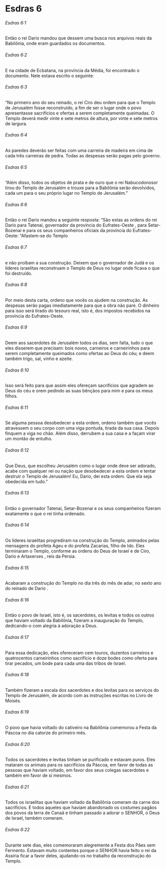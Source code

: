 # Esdras 6

###### Esdras 6:1

Então o rei Dario mandou que dessem uma busca nos arquivos reais da Babilônia, onde eram guardados os documentos.

###### Esdras 6:2

E na cidade de Ecbatana, na província da Média, foi encontrado o documento. Nele estava escrito o seguinte:

###### Esdras 6:3

“No primeiro ano do seu reinado, o rei Ciro deu ordem para que o Templo de Jerusalém fosse reconstruído, a fim de ser o lugar onde o povo apresentasse sacrifícios e ofertas a serem completamente queimadas. O Templo deverá medir vinte e sete metros de altura, por vinte e sete metros de largura.

###### Esdras 6:4

As paredes deverão ser feitas com uma carreira de madeira em cima de cada três carreiras de pedra. Todas as despesas serão pagas pelo governo.

###### Esdras 6:5

“Além disso, todos os objetos de prata e de ouro que o rei Nabucodonosor tirou do Templo de Jerusalém e trouxe para a Babilônia serão devolvidos, cada um para o seu próprio lugar no Templo de Jerusalém.”

###### Esdras 6:6

Então o rei Dario mandou a seguinte resposta: “São estas as ordens do rei Dario para Tatenai, governador da província do Eufrates-Oeste , para Setar-Bozenai e para os seus companheiros oficiais da província do Eufrates-Oeste: “Afastem-se do Templo

###### Esdras 6:7

e não proíbam a sua construção. Deixem que o governador de Judá e os líderes israelitas reconstruam o Templo de Deus no lugar onde ficava o que foi destruído.

###### Esdras 6:8

Por meio desta carta, ordeno que vocês os ajudem na construção. As despesas serão pagas imediatamente para que a obra não pare. O dinheiro para isso será tirado do tesouro real, isto é, dos impostos recebidos na província do Eufrates-Oeste.

###### Esdras 6:9

Deem aos sacerdotes de Jerusalém todos os dias, sem falta, tudo o que eles disserem que precisam: bois novos, carneiros e carneirinhos para serem completamente queimados como ofertas ao Deus do céu; e deem também trigo, sal, vinho e azeite.

###### Esdras 6:10

Isso será feito para que assim eles ofereçam sacrifícios que agradem ao Deus do céu e orem pedindo as suas bênçãos para mim e para os meus filhos.

###### Esdras 6:11

Se alguma pessoa desobedecer a esta ordem, ordeno também que vocês atravessem o seu corpo com uma viga pontuda, tirada da sua casa. Depois finquem a viga no chão. Além disso, derrubem a sua casa e a façam virar um montão de entulho.

###### Esdras 6:12

Que Deus, que escolheu Jerusalém como o lugar onde deve ser adorado, acabe com qualquer rei ou nação que desobedecer a esta ordem e tentar destruir o Templo de Jerusalém! Eu, Dario, dei esta ordem. Que ela seja obedecida em tudo.”

###### Esdras 6:13

Então o governador Tatenai, Setar-Bozenai e os seus companheiros fizeram exatamente o que o rei tinha ordenado.

###### Esdras 6:14

Os líderes israelitas progrediram na construção do Templo, animados pelas mensagens do profeta Ageu e do profeta Zacarias, filho de Ido. Eles terminaram o Templo, conforme as ordens do Deus de Israel e de Ciro, Dario e Artaxerxes , reis da Pérsia.

###### Esdras 6:15

Acabaram a construção do Templo no dia três do mês de adar, no sexto ano do reinado de Dario .

###### Esdras 6:16

Então o povo de Israel, isto é, os sacerdotes, os levitas e todos os outros que haviam voltado da Babilônia, fizeram a inauguração do Templo, dedicando-o com alegria à adoração a Deus.

###### Esdras 6:17

Para essa dedicação, eles ofereceram cem touros, duzentos carneiros e quatrocentos carneirinhos como sacrifício e doze bodes como oferta para tirar pecados, um bode para cada uma das tribos de Israel.

###### Esdras 6:18

Também fizeram a escala dos sacerdotes e dos levitas para os serviços do Templo de Jerusalém, de acordo com as instruções escritas no Livro de Moisés.

###### Esdras 6:19

O povo que havia voltado do cativeiro na Babilônia comemorou a Festa da Páscoa no dia catorze do primeiro mês.

###### Esdras 6:20

Todos os sacerdotes e levitas tinham se purificado e estavam puros. Eles mataram os animais para os sacrifícios da Páscoa, em favor de todas as pessoas que haviam voltado, em favor dos seus colegas sacerdotes e também em favor de si mesmos.

###### Esdras 6:21

Todos os israelitas que haviam voltado da Babilônia comeram da carne dos sacrifícios. E todos aqueles que haviam abandonado os costumes pagãos dos povos da terra de Canaã e tinham passado a adorar o SENHOR, o Deus de Israel, também comeram.

###### Esdras 6:22

Durante sete dias, eles comemoraram alegremente a Festa dos Pães sem Fermento. Estavam muito contentes porque o SENHOR havia feito o rei da Assíria ficar a favor deles, ajudando-os no trabalho da reconstrução do Templo.

